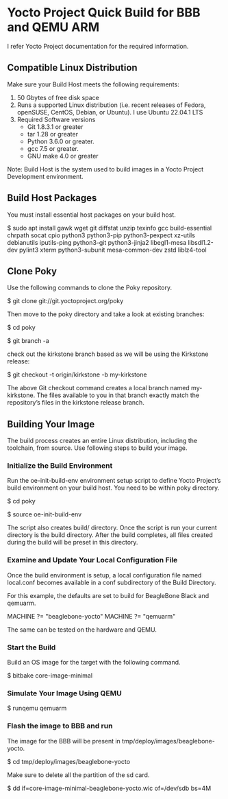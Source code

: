 # Yocto Project Quick Build for BBB and QEMU ARM

I refer Yocto Project documentation for the required information.

## Compatible Linux Distribution

Make sure your Build Host meets the following requirements:

1. 50 Gbytes of free disk space
2. Runs a supported Linux distribution (i.e. recent releases of Fedora, openSUSE, CentOS, Debian, or Ubuntu). I use Ubuntu 22.04.1 LTS
3. Required Software versions
    * Git 1.8.3.1 or greater
    * tar 1.28 or greater
    * Python 3.6.0 or greater.
    * gcc 7.5 or greater.
    * GNU make 4.0 or greater

Note: Build Host is the system used to build images in a Yocto Project Development environment.

## Build Host Packages

You must install essential host packages on your build host.

\$ sudo apt install gawk wget git diffstat unzip texinfo gcc build-essential chrpath socat cpio python3 python3-pip python3-pexpect xz-utils debianutils iputils-ping python3-git python3-jinja2 libegl1-mesa libsdl1.2-dev pylint3 xterm python3-subunit mesa-common-dev zstd liblz4-tool

## Clone Poky

Use the following commands to clone the Poky repository.

\$ git clone git://git.yoctoproject.org/poky

Then move to the poky directory and take a look at existing branches:

\$ cd poky

\$ git branch -a

check out the kirkstone branch based as we will be using the Kirkstone release:

\$ git checkout -t origin/kirkstone -b my-kirkstone

The above Git checkout command creates a local branch named my-kirkstone. The files available to you in that branch exactly match the repository’s files in the kirkstone release branch.

## Building Your Image

The build process creates an entire Linux distribution, including the toolchain, from source. Use following steps to build your image.

### Initialize the Build Environment

Run the oe-init-build-env environment setup script to define Yocto Project’s build environment on your build host. You need to be within poky directory.

\$ cd poky

\$ source oe-init-build-env

The script also creates build/ directory. Once the script is run your current directory is the build directory. After the build completes, all files created during the build will be preset in this directory.

### Examine and Update Your Local Configuration File

Once the build environment is setup, a local configuration file named local.conf becomes available in a conf subdirectory of the Build Directory.

For this example, the defaults are set to build for BeagleBone Black and qemuarm.

MACHINE ?= "beaglebone-yocto"
MACHINE ?= "qemuarm"

The same can be tested on the hardware and QEMU.

### Start the Build

Build an OS image for the target with the following command.

\$ bitbake core-image-minimal

### Simulate Your Image Using QEMU

\$ runqemu qemuarm

### Flash the image to BBB and run

The image for the BBB will be present in tmp/deploy/images/beaglebone-yocto.

\$ cd tmp/deploy/images/beaglebone-yocto

Make sure to delete all the partition of the sd card.

\$ dd if=core-image-minimal-beaglebone-yocto.wic of=/dev/sdb bs=4M
